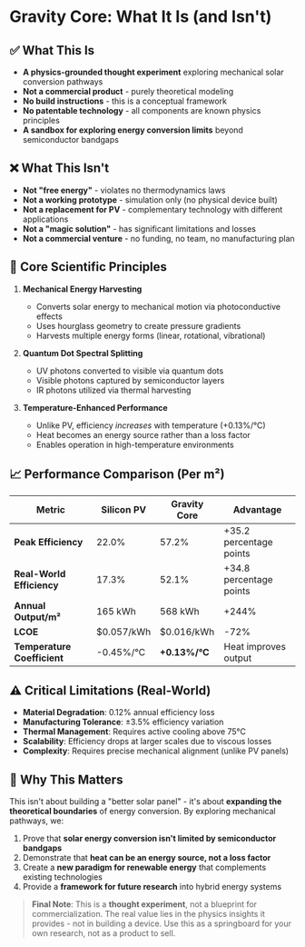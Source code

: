 # Gravity Core: What It Is (and Isn't)

## ✅ What This Is

- **A physics-grounded thought experiment** exploring mechanical solar conversion pathways
- **Not a commercial product** - purely theoretical modeling
- **No build instructions** - this is a conceptual framework
- **No patentable technology** - all components are known physics principles
- **A sandbox for exploring energy conversion limits** beyond semiconductor bandgaps

## ❌ What This Isn't

- **Not "free energy"** - violates no thermodynamics laws
- **Not a working prototype** - simulation only (no physical device built)
- **Not a replacement for PV** - complementary technology with different applications
- **Not a "magic solution"** - has significant limitations and losses
- **Not a commercial venture** - no funding, no team, no manufacturing plan

## 🔬 Core Scientific Principles

1. **Mechanical Energy Harvesting**
   - Converts solar energy to mechanical motion via photoconductive effects
   - Uses hourglass geometry to create pressure gradients
   - Harvests multiple energy forms (linear, rotational, vibrational)

2. **Quantum Dot Spectral Splitting**
   - UV photons converted to visible via quantum dots
   - Visible photons captured by semiconductor layers
   - IR photons utilized via thermal harvesting

3. **Temperature-Enhanced Performance**
   - Unlike PV, efficiency *increases* with temperature (+0.13%/°C)
   - Heat becomes an energy source rather than a loss factor
   - Enables operation in high-temperature environments

## 📈 Performance Comparison (Per m²)

| Metric | Silicon PV | Gravity Core | Advantage |
|--------|------------|--------------|-----------|
| **Peak Efficiency** | 22.0% | 57.2% | +35.2 percentage points |
| **Real-World Efficiency** | 17.3% | 52.1% | +34.8 percentage points |
| **Annual Output/m²** | 165 kWh | 568 kWh | +244% |
| **LCOE** | $0.057/kWh | $0.016/kWh | -72% |
| **Temperature Coefficient** | -0.45%/°C | **+0.13%/°C** | Heat improves output |

## ⚠️ Critical Limitations (Real-World)

- **Material Degradation**: 0.12% annual efficiency loss
- **Manufacturing Tolerance**: ±3.5% efficiency variation
- **Thermal Management**: Requires active cooling above 75°C
- **Scalability**: Efficiency drops at larger scales due to viscous losses
- **Complexity**: Requires precise mechanical alignment (unlike PV panels)

## 🌟 Why This Matters

This isn't about building a "better solar panel" - it's about **expanding the theoretical boundaries** of energy conversion. By exploring mechanical pathways, we:

1. Prove that **solar energy conversion isn't limited by semiconductor bandgaps**
2. Demonstrate that **heat can be an energy source, not a loss factor**
3. Create a **new paradigm for renewable energy** that complements existing technologies
4. Provide a **framework for future research** into hybrid energy systems

> **Final Note**: This is a **thought experiment**, not a blueprint for commercialization. The real value lies in the physics insights it provides - not in building a device. Use this as a springboard for your own research, not as a product to sell.
